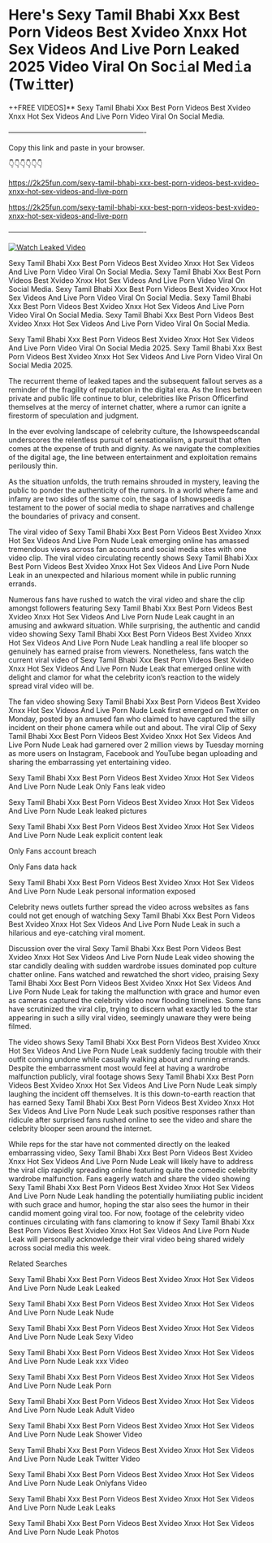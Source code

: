 # Here's Sexy Tamil Bhabi Xxx Best Porn Videos Best Xvideo Xnxx Hot Sex Videos And Live Porn Leaked 2025 Video Viral On Soc𝚒al Med𝚒a (Tw𝚒tter)

++FREE VIDEOS]** Sexy Tamil Bhabi Xxx Best Porn Videos Best Xvideo Xnxx Hot Sex Videos And Live Porn Video Viral On Social Media.

———————————————————-

Copy this link and paste in your browser.

👇👇👇👇👇👇

https://2k25fun.com/sexy-tamil-bhabi-xxx-best-porn-videos-best-xvideo-xnxx-hot-sex-videos-and-live-porn

https://2k25fun.com/sexy-tamil-bhabi-xxx-best-porn-videos-best-xvideo-xnxx-hot-sex-videos-and-live-porn

———————————————————-

[![Watch Leaked Video](https://miro.medium.com/v2/resize:fit:828/format:webp/1*cilzJN44JGOrTw9NJCrNHA.gif "Watch Leaked Video")](https://2k25fun.com/sexy-tamil-bhabi-xxx-best-porn-videos-best-xvideo-xnxx-hot-sex-videos-and-live-porn)

Sexy Tamil Bhabi Xxx Best Porn Videos Best Xvideo Xnxx Hot Sex Videos And Live Porn Video Viral On Social Media. Sexy Tamil Bhabi Xxx Best Porn Videos Best Xvideo Xnxx Hot Sex Videos And Live Porn Video Viral On Social Media. Sexy Tamil Bhabi Xxx Best Porn Videos Best Xvideo Xnxx Hot Sex Videos And Live Porn Video Viral On Social Media. Sexy Tamil Bhabi Xxx Best Porn Videos Best Xvideo Xnxx Hot Sex Videos And Live Porn Video Viral On Social Media. Sexy Tamil Bhabi Xxx Best Porn Videos Best Xvideo Xnxx Hot Sex Videos And Live Porn Video Viral On Social Media.

Sexy Tamil Bhabi Xxx Best Porn Videos Best Xvideo Xnxx Hot Sex Videos And Live Porn Video Viral On Social Media 2025. Sexy Tamil Bhabi Xxx Best Porn Videos Best Xvideo Xnxx Hot Sex Videos And Live Porn Video Viral On Social Media 2025.

The recurrent theme of leaked tapes and the subsequent fallout serves as a reminder of the fragility of reputation in the digital era. As the lines between private and public life continue to blur, celebrities like Prison Officerfind themselves at the mercy of internet chatter, where a rumor can ignite a firestorm of speculation and judgment.

In the ever evolving landscape of celebrity culture, the Ishowspeedscandal underscores the relentless pursuit of sensationalism, a pursuit that often comes at the expense of truth and dignity. As we navigate the complexities of the digital age, the line between entertainment and exploitation remains perilously thin.

As the situation unfolds, the truth remains shrouded in mystery, leaving the public to ponder the authenticity of the rumors. In a world where fame and infamy are two sides of the same coin, the saga of Ishowspeedis a testament to the power of social media to shape narratives and challenge the boundaries of privacy and consent.

The viral video of Sexy Tamil Bhabi Xxx Best Porn Videos Best Xvideo Xnxx Hot Sex Videos And Live Porn Nude Leak emerging online has amassed tremendous views across fan accounts and social media sites with one video clip. The viral video circulating recently shows Sexy Tamil Bhabi Xxx Best Porn Videos Best Xvideo Xnxx Hot Sex Videos And Live Porn Nude Leak in an unexpected and hilarious moment while in public running errands.

Numerous fans have rushed to watch the viral video and share the clip amongst followers featuring Sexy Tamil Bhabi Xxx Best Porn Videos Best Xvideo Xnxx Hot Sex Videos And Live Porn Nude Leak caught in an amusing and awkward situation. While surprising, the authentic and candid video showing Sexy Tamil Bhabi Xxx Best Porn Videos Best Xvideo Xnxx Hot Sex Videos And Live Porn Nude Leak handling a real life blooper so genuinely has earned praise from viewers. Nonetheless, fans watch the current viral video of Sexy Tamil Bhabi Xxx Best Porn Videos Best Xvideo Xnxx Hot Sex Videos And Live Porn Nude Leak that emerged online with delight and clamor for what the celebrity icon’s reaction to the widely spread viral video will be.

The fan video showing Sexy Tamil Bhabi Xxx Best Porn Videos Best Xvideo Xnxx Hot Sex Videos And Live Porn Nude Leak first emerged on Twitter on Monday, posted by an amused fan who claimed to have captured the silly incident on their phone camera while out and about. The viral Clip of Sexy Tamil Bhabi Xxx Best Porn Videos Best Xvideo Xnxx Hot Sex Videos And Live Porn Nude Leak had garnered over 2 million views by Tuesday morning as more users on Instagram, Facebook and YouTube began uploading and sharing the embarrassing yet entertaining video.

Sexy Tamil Bhabi Xxx Best Porn Videos Best Xvideo Xnxx Hot Sex Videos And Live Porn Nude Leak Only Fans leak video

Sexy Tamil Bhabi Xxx Best Porn Videos Best Xvideo Xnxx Hot Sex Videos And Live Porn Nude Leak leaked pictures

Sexy Tamil Bhabi Xxx Best Porn Videos Best Xvideo Xnxx Hot Sex Videos And Live Porn Nude Leak explicit content leak

Only Fans account breach

Only Fans data hack

Sexy Tamil Bhabi Xxx Best Porn Videos Best Xvideo Xnxx Hot Sex Videos And Live Porn Nude Leak personal information exposed

Celebrity news outlets further spread the video across websites as fans could not get enough of watching Sexy Tamil Bhabi Xxx Best Porn Videos Best Xvideo Xnxx Hot Sex Videos And Live Porn Nude Leak in such a hilarious and eye-catching viral moment.

Discussion over the viral Sexy Tamil Bhabi Xxx Best Porn Videos Best Xvideo Xnxx Hot Sex Videos And Live Porn Nude Leak video showing the star candidly dealing with sudden wardrobe issues dominated pop culture chatter online. Fans watched and rewatched the short video, praising Sexy Tamil Bhabi Xxx Best Porn Videos Best Xvideo Xnxx Hot Sex Videos And Live Porn Nude Leak for taking the malfunction with grace and humor even as cameras captured the celebrity video now flooding timelines. Some fans have scrutinized the viral clip, trying to discern what exactly led to the star appearing in such a silly viral video, seemingly unaware they were being filmed.

The video shows Sexy Tamil Bhabi Xxx Best Porn Videos Best Xvideo Xnxx Hot Sex Videos And Live Porn Nude Leak suddenly facing trouble with their outfit coming undone while casually walking about and running errands. Despite the embarrassment most would feel at having a wardrobe malfunction publicly, viral footage shows Sexy Tamil Bhabi Xxx Best Porn Videos Best Xvideo Xnxx Hot Sex Videos And Live Porn Nude Leak simply laughing the incident off themselves. It is this down-to-earth reaction that has earned Sexy Tamil Bhabi Xxx Best Porn Videos Best Xvideo Xnxx Hot Sex Videos And Live Porn Nude Leak such positive responses rather than ridicule after surprised fans rushed online to see the video and share the celebrity blooper seen around the internet.

While reps for the star have not commented directly on the leaked embarrassing video, Sexy Tamil Bhabi Xxx Best Porn Videos Best Xvideo Xnxx Hot Sex Videos And Live Porn Nude Leak will likely have to address the viral clip rapidly spreading online featuring quite the comedic celebrity wardrobe malfunction. Fans eagerly watch and share the video showing Sexy Tamil Bhabi Xxx Best Porn Videos Best Xvideo Xnxx Hot Sex Videos And Live Porn Nude Leak handling the potentially humiliating public incident with such grace and humor, hoping the star also sees the humor in their candid moment going viral too. For now, footage of the celebrity video continues circulating with fans clamoring to know if Sexy Tamil Bhabi Xxx Best Porn Videos Best Xvideo Xnxx Hot Sex Videos And Live Porn Nude Leak will personally acknowledge their viral video being shared widely across social media this week.

Related Searches

Sexy Tamil Bhabi Xxx Best Porn Videos Best Xvideo Xnxx Hot Sex Videos And Live Porn Nude Leak Leaked

Sexy Tamil Bhabi Xxx Best Porn Videos Best Xvideo Xnxx Hot Sex Videos And Live Porn Nude Leak Nude

Sexy Tamil Bhabi Xxx Best Porn Videos Best Xvideo Xnxx Hot Sex Videos And Live Porn Nude Leak Sexy Video

Sexy Tamil Bhabi Xxx Best Porn Videos Best Xvideo Xnxx Hot Sex Videos And Live Porn Nude Leak xxx Video

Sexy Tamil Bhabi Xxx Best Porn Videos Best Xvideo Xnxx Hot Sex Videos And Live Porn Nude Leak Porn

Sexy Tamil Bhabi Xxx Best Porn Videos Best Xvideo Xnxx Hot Sex Videos And Live Porn Nude Leak Adult Video

Sexy Tamil Bhabi Xxx Best Porn Videos Best Xvideo Xnxx Hot Sex Videos And Live Porn Nude Leak Shower Video

Sexy Tamil Bhabi Xxx Best Porn Videos Best Xvideo Xnxx Hot Sex Videos And Live Porn Nude Leak Twitter Video

Sexy Tamil Bhabi Xxx Best Porn Videos Best Xvideo Xnxx Hot Sex Videos And Live Porn Nude Leak Onlyfans Video

Sexy Tamil Bhabi Xxx Best Porn Videos Best Xvideo Xnxx Hot Sex Videos And Live Porn Nude Leak Leaks

Sexy Tamil Bhabi Xxx Best Porn Videos Best Xvideo Xnxx Hot Sex Videos And Live Porn Nude Leak Photos